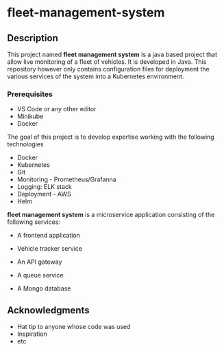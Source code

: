 # fleet-management-system

## Description
This project named **fleet management system** is a java based project that allow live monitoring of a fleet of vehicles. It is developed in Java. This repository however only contains configuration files for deployment the various services of the system into a Kubernetes environment.


### Prerequisites

- VS Code or any other editor
- Minikube
- Docker

The goal of this project is to develop expertise working with the following technologies

- Docker
- Kubernetes
- Git
- Monitoring - Prometheus/Grafanna
- Logging: ELK stack
- Deployment - AWS
- Helm

**fleet management system** is a microservice application consisting of the following services:


- A frontend application

- Vehicle tracker service

- An API gateway

- A queue service

- A Mongo database
## Acknowledgments

* Hat tip to anyone whose code was used
* Inspiration
* etc



